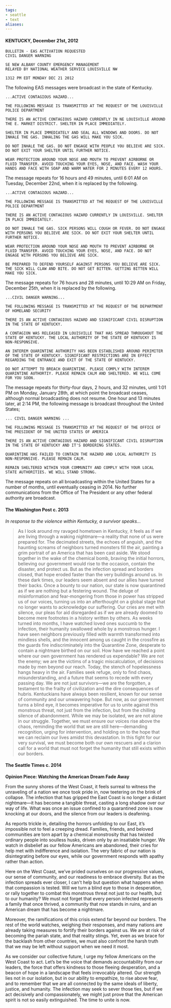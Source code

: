 ```yaml
---
tags: 
- seattle
- text
aliases:
---
```


#### KENTUCKY, December 21st, 2012
```
BULLETIN - EAS ACTIVATION REQUESTED
CIVIL DANGER WARNING

SE NEW ALBANY COUNTY EMERGENCY MANAGEMENT
RELAYED BY NATIONAL WEATHER SERVICE LOUISVILLE NW

1312 PM EDT MONDAY DEC 21 2012
```

The following EAS messages were broadcast in the state of Kentucky.

```
...ACTIVE CONTAGIOUS HAZARD...

THE FOLLOWING MESSAGE IS TRANSMITTED AT THE REQUEST OF THE LOUISVILLE POLICE DEPARTMENT

THERE IS AN ACTIVE CONTAGIOUS HAZARD CURRENTLY IN NE LOUISVILLE AROUND THE E. MARKET DISTRICT. SHELTER IN PLACE IMMEDIATELY.

SHELTER IN PLACE IMMEDIATELY AND SEAL ALL WINDOWS AND DOORS. DO NOT INHALE THE GAS. INHALING THE GAS WILL MAKE YOU SICK.

DO NOT INHALE THE GAS. DO NOT ENGAGE WITH PEOPLE YOU BELIEVE ARE SICK. DO NOT EXIT YOUR SHELTER UNTIL FURTHER NOTICE.

WEAR PROTECTION AROUND YOUR NOSE AND MOUTH TO PREVENT AIRBORNE OR FLUID TRANSFER. AVOID TOUCHING YOUR EYES, NOSE, AND FACE. WASH YOUR HANDS AND FACE WITH SOAP AND WARM WATER FOR 2 MINUTES EVERY 12 HOURS.
```

The message repeats for 16 hours and 49 minutes, until 6:01 AM on Tuesday, December 22nd, when it is replaced by the following.

```
...ACTIVE CONTAGIOUS HAZARD...

THE FOLLOWING MESSAGE IS TRANSMITTED AT THE REQUEST OF THE LOUISVILLE POLICE DEPARTMENT

THERE IS AN ACTIVE CONTAGIOUS HAZARD CURRENTLY IN LOUISVILLE. SHELTER IN PLACE IMMEDIATELY.

DO NOT INHALE THE GAS. SICK PERSONS WILL COUGH OR FEVER. DO NOT ENGAGE WITH PERSONS YOU BELIEVE ARE SICK. DO NOT EXIT YOUR SHELTER UNTIL FURTHER NOTICE.

WEAR PROTECTION AROUND YOUR NOSE AND MOUTH TO PREVENT AIRBORNE OR FLUID TRANSFER. AVOID TOUCHING YOUR EYES, NOSE, AND FACE. DO NOT ENGAGE WITH PERSONS YOU BELIEVE ARE SICK.

BE PREPARED TO DEFEND YOURSELF AGAINST PERSONS YOU BELIEVE ARE SICK. THE SICK WILL CLAW AND BITE. DO NOT GET BITTEN. GETTING BITTEN WILL MAKE YOU SICK.
```

The message repeats for 76 hours and 28 minutes, until 10:29 AM on Friday, December 25th, when it is replaced by the following.

```
...CIVIL DANGER WARNING...

THE FOLLOWING MESSAGE IS TRANSMITTED AT THE REQUEST OF THE DEPARTMENT OF HOMELAND SECURITY

THERE IS AN ACTIVE CONTAGIOUS HAZARD AND SIGNIFICANT CIVIL DISRUPTION IN THE STATE OF KENTUCKY.

A CONTAGION WAS RELEASED IN LOUISVILLE THAT HAS SPREAD THROUGHOUT THE STATE OF KENTUCKY. THE LOCAL AUTHORITY OF THE STATE OF KENTUCKY IS NON-RESPONSIVE.

AN INTEREM QUARINTINE AUTHORITY HAS BEEN ESTABLISHED AROUND PERIMITER OF THE STATE OF KENTUCKY. SIGNIFICANT RESTRICTIONS ARE IN EFFECT REGARDING THE ENTRANCE AND EXIT OF THE STATE OF KENTUCKY.

DO NOT ATTEMPT TO BREACH QUARINTINE. PLEASE COMPLY WITH INTEREM QUARINTINE AUTHORTIY. PLEASE REMAIN CALM AND SHELTERED. WE WILL COME FOR YOU SOON.
```

The message repeats for thirty-four days, 2 hours, and 32 minutes, until 1:01 PM on Monday, January 28th, at which point the broadcast ceases, although normal broadcasting does not resume. One hour and 13 minutes later, at 2:14 PM, the following message is broadcast throughout the United States;

```
... CIVIL DANGER WARNING ...

THE FOLLOWING MESSAGE IS TRANSMITTED AT THE REQUEST OF THE OFFICE OF THE PRESIDENT OF THE UNITED STATES OF AMERICA

THERE IS AN ACTIVE CONTAGIOUS HAZARD AND SIGNIFICANT CIVIL DISRUPTION IN THE STATE OF KENTUCKY AND IT'S BORDERING STATES.

QUARINTINE HAS FAILED TO CONTAIN THE HAZARD AND LOCAL AUTHORITY IS NON-RESPONSIVE. PLEASE REMAIN CALM.

REMAIN SHELTERED WITHIN YOUR COMMUNITY AND COMPLY WITH YOUR LOCAL STATE AUTHORITIES. WE WILL STAND STRONG.
```

The message repeats on all broadcasting within the United States for a number of months, until eventually ceasing in 2014. No further communications from the Office of The President or any other federal authority are broadcast.

#### The Washington Post c. 2013
*In response to the violence within Kentucky, a survivor speaks...*

> As I look around my ravaged hometown in Kentucky, it feels as if we are living through a waking nightmare—a reality that none of us were prepared for. The decimated streets, the echoes of anguish, and the haunting screams of neighbors turned monsters fill the air, painting a grim portrait of an America that has been cast aside. We stood together in the wake of the chemical bomb, braving the initial horrors, believing our government would rise to the occasion, contain the disaster, and protect us. But as the infection spread and borders closed, that hope eroded faster than the very buildings around us.
> In these dark times, our leaders seem absent and our allies have turned their backs. Once a bounty to our nation, our state is now quarantined as if we are nothing but a festering wound. The deluge of misinformation and fear-mongering from those in power has stripped us of our voices, turning us into an afterthought on a global stage that no longer wants to acknowledge our suffering. Our cries are met with silence, our pleas for aid disregarded as if we are already doomed to become mere footnotes in a history written by others.
> As weeks turned into months, I have watched loved ones succumb to the infection, their humanity swallowed whole by a monstrous hunger. I have seen neighbors previously filled with warmth transformed into mindless shells, and the innocent among us caught in the crossfire as the guards fire indiscriminately into the Quarantine Zone, desperate to contain a nightmare birthed on our soil. How have we reached a point where our own government has rendered us expendable? We are not the enemy; we are the victims of a tragic miscalculation, of decisions made by men beyond our reach.
> Today, the stench of hopelessness hangs heavy in the air. Families seek refuge, only to find chaos, misunderstanding, and a future that seems to recede with every passing day. We are not just survivors—we are the forgotten, a testament to the frailty of civilization and the dire consequences of hubris.
> Kentuckians have always been resilient, known for our sense of community and our unwavering hope. But now, as our government turns a blind eye, it becomes imperative for us to unite against this monstrous threat, not just from the infection, but from the chilling silence of abandonment. While we may be isolated, we are not alone in our struggle. Together, we must ensure our voices rise above the chaos, reminding the world that we are still here—demanding recognition, urging for intervention, and holding on to the hope that we can reclaim our lives amidst this devastation. In this fight for our very survival, we must become both our own rescuers and a clarion call for a world that must not forget the humanity that still exists within our borders.

#### The Seattle Times c. 2014
**Opinion Piece: Watching the American Dream Fade Away**

From the sunny shores of the West Coast, it feels surreal to witness the unraveling of a nation we once took pride in, now teetering on the brink of collapse. The infection that has gripped the East Coast is no longer a distant nightmare—it has become a tangible threat, casting a long shadow over our way of life. What was once an issue confined to a quarantined zone is now knocking at our doors, and the silence from our leaders is deafening.

As reports trickle in, detailing the horrors unfolding to our East, it’s impossible not to feel a creeping dread. Families, friends, and beloved communities are torn apart by a chemical monstrosity that has twisted ordinary people into soulless husks, driven only by an insatiable hunger. We watch in disbelief as our fellow Americans are abandoned, their cries for help met with indifference and isolation. The very fabric of our nation is disintegrating before our eyes, while our government responds with apathy rather than action. 

Here on the West Coast, we’ve prided ourselves on our progressive values, our sense of community, and our readiness to embrace diversity. But as the infection spreads ever closer, I can't help but question what happens when that compassion is tested. Will we turn a blind eye to those in desperation, or rally together to combat this monstrous threat not just to our health, but to our humanity? We must not forget that every person infected represents a family that once thrived, a community that now stands in ruins, and an American dream that has become a nightmare.

Moreover, the ramifications of this crisis extend far beyond our borders. The rest of the world watches, weighing their responses, and many nations are already taking measures to fortify their borders against us. We are at risk of becoming the pariah state, and that reality stings. Yet, even as we brace for the backlash from other countries, we must also confront the harsh truth that we may be left without support when we need it most. 

As we consider our collective future, I urge my fellow Americans on the West Coast to act. Let’s be the voice that demands accountability from our leaders, the force that offers kindness to those fleeing desperation, and a beacon of hope in a landscape that feels irrevocably altered. Our strength lies not in our isolation, but in our ability to empathize, to rise above fear, and to remember that we are all connected by the same ideals of liberty, justice, and humanity. The infection may seek to sever those ties, but if we act decisively and compassionately, we might just prove that the American spirit is not so easily extinguished. The time to unite is now.

